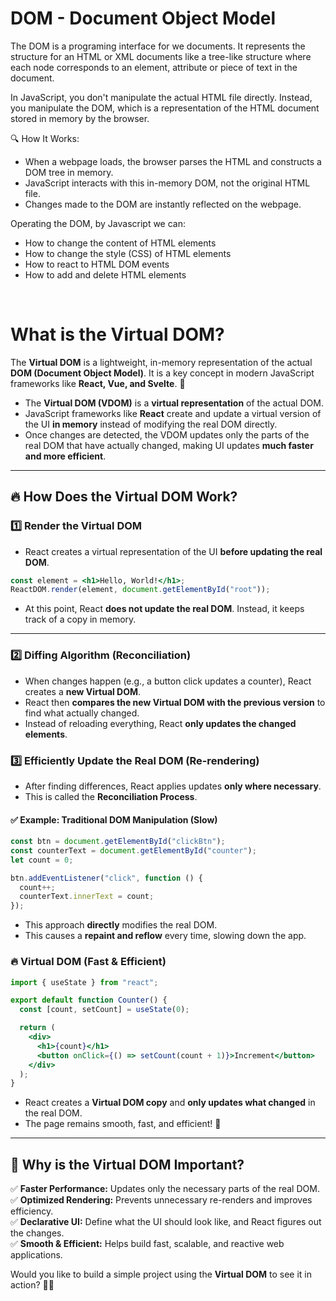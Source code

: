 # DOM - Document Object Model

The DOM is a programing interface for we documents. It represents the structure for an HTML or XML documents like a tree-like structure where each node corresponds to an element, attribute or piece of text in the document.

In JavaScript, you don't manipulate the actual HTML file directly. Instead, you manipulate the DOM, which is a representation of the HTML document stored in memory by the browser.

🔍 How It Works:
- When a webpage loads, the browser parses the HTML and constructs a DOM tree in memory.
- JavaScript interacts with this in-memory DOM, not the original HTML file.
- Changes made to the DOM are instantly reflected on the webpage.

Operating the DOM, by Javascript we can:


- How to change the content of HTML elements
- How to change the style (CSS) of HTML elements
- How to react to HTML DOM events
- How to add and delete HTML elements

</br>

# What is the Virtual DOM?

The **Virtual DOM** is a lightweight, in-memory representation of the actual **DOM (Document Object Model)**. It is a key concept in modern JavaScript frameworks like **React, Vue, and Svelte**. 🚀  

- The **Virtual DOM (VDOM)** is a **virtual representation** of the actual DOM.
- JavaScript frameworks like **React** create and update a virtual version of the UI **in memory** instead of modifying the real DOM directly.
- Once changes are detected, the VDOM updates only the parts of the real DOM that have actually changed, making UI updates **much faster and more efficient**.

---

## 🔥 How Does the Virtual DOM Work?

### 1️⃣ Render the Virtual DOM
- React creates a virtual representation of the UI **before updating the real DOM**.

```jsx
const element = <h1>Hello, World!</h1>;
ReactDOM.render(element, document.getElementById("root"));
```

- At this point, React **does not update the real DOM**. Instead, it keeps track of a copy in memory.

---

### 2️⃣ Diffing Algorithm (Reconciliation)
- When changes happen (e.g., a button click updates a counter), React creates a **new Virtual DOM**.
- React then **compares the new Virtual DOM with the previous version** to find what actually changed.
- Instead of reloading everything, React **only updates the changed elements**.


### 3️⃣ Efficiently Update the Real DOM (Re-rendering)
- After finding differences, React applies updates **only where necessary**.
- This is called the **Reconciliation Process**.

#### ✅ **Example: Traditional DOM Manipulation (Slow)**
```js
const btn = document.getElementById("clickBtn");
const counterText = document.getElementById("counter");
let count = 0;

btn.addEventListener("click", function () {
  count++;
  counterText.innerText = count;
});
```
- This approach **directly** modifies the real DOM.
- This causes a **repaint and reflow** every time, slowing down the app.

### 🔥 Virtual DOM (Fast & Efficient)
```jsx
import { useState } from "react";

export default function Counter() {
  const [count, setCount] = useState(0);

  return (
    <div>
      <h1>{count}</h1>
      <button onClick={() => setCount(count + 1)}>Increment</button>
    </div>
  );
}
```
- React creates a **Virtual DOM copy** and **only updates what changed** in the real DOM.
- The page remains smooth, fast, and efficient! 🚀

---

## 🏁 Why is the Virtual DOM Important?

✅ **Faster Performance:** Updates only the necessary parts of the real DOM.  
✅ **Optimized Rendering:** Prevents unnecessary re-renders and improves efficiency.  
✅ **Declarative UI:** Define what the UI should look like, and React figures out the changes.  
✅ **Smooth & Efficient:** Helps build fast, scalable, and reactive web applications.

Would you like to build a simple project using the **Virtual DOM** to see it in action? 🚀🔥


